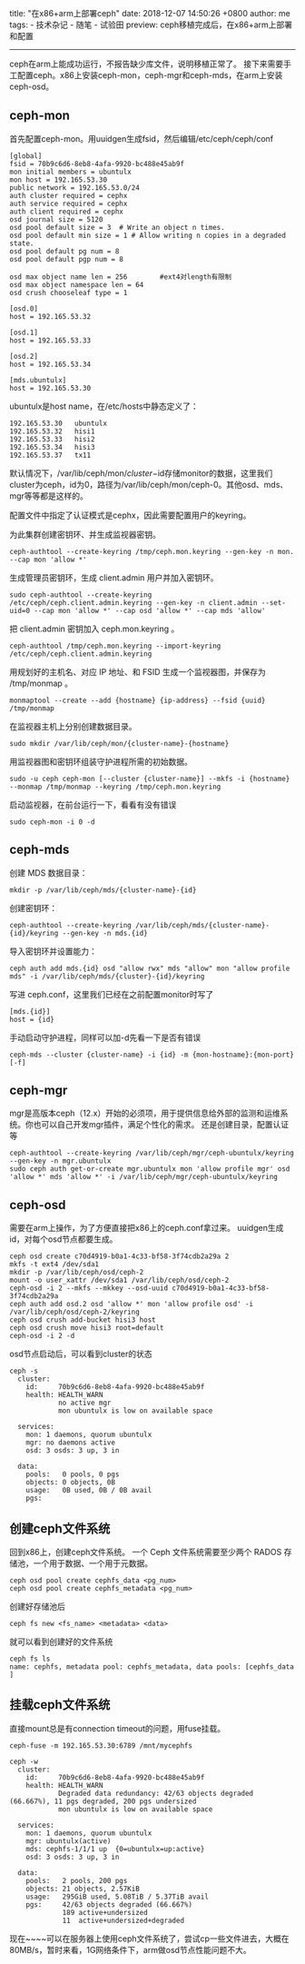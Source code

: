 title: "在x86+arm上部署ceph"
date: 2018-12-07 14:50:26 +0800
author: me
tags:
    - 技术杂记
    - 随笔
    - 试验田
preview: ceph移植完成后，在x86+arm上部署和配置

---
ceph在arm上能成功运行，不报告缺少库文件，说明移植正常了。
接下来需要手工配置ceph。x86上安装ceph-mon，ceph-mgr和ceph-mds，在arm上安装ceph-osd。

## ceph-mon

首先配置ceph-mon。用uuidgen生成fsid，然后编辑/etc/ceph/ceph/conf

```
[global]
fsid = 70b9c6d6-8eb8-4afa-9920-bc488e45ab9f
mon initial members = ubuntulx
mon host = 192.165.53.30
public network = 192.165.53.0/24
auth cluster required = cephx
auth service required = cephx
auth client required = cephx
osd journal size = 5120
osd pool default size = 3  # Write an object n times.
osd pool default min size = 1 # Allow writing n copies in a degraded state.
osd pool default pg num = 8
osd pool default pgp num = 8

osd max object name len = 256        #ext4对length有限制
osd max object namespace len = 64
osd crush chooseleaf type = 1

[osd.0]
host = 192.165.53.32

[osd.1]
host = 192.165.53.33

[osd.2]
host = 192.165.53.34

[mds.ubuntulx]
host = 192.165.53.30
```

ubuntulx是host name，在/etc/hosts中静态定义了：
```
192.165.53.30   ubuntulx
192.165.53.32   hisi1
192.165.53.33   hisi2
192.165.53.34   hisi3
192.165.53.37   tx11
```
默认情况下，/var/lib/ceph/mon/$cluster-$id存储monitor的数据，这里我们cluster为ceph，id为0，路径为/var/lib/ceph/mon/ceph-0。其他osd、mds、mgr等等都是这样的。

配置文件中指定了认证模式是cephx，因此需要配置用户的keyring。

为此集群创建密钥环、并生成监视器密钥。
```
ceph-authtool --create-keyring /tmp/ceph.mon.keyring --gen-key -n mon. --cap mon 'allow *'
```
生成管理员密钥环，生成 client.admin 用户并加入密钥环。
```
sudo ceph-authtool --create-keyring /etc/ceph/ceph.client.admin.keyring --gen-key -n client.admin --set-uid=0 --cap mon 'allow *' --cap osd 'allow *' --cap mds 'allow'
```
把 client.admin 密钥加入 ceph.mon.keyring 。
```
ceph-authtool /tmp/ceph.mon.keyring --import-keyring /etc/ceph/ceph.client.admin.keyring
```
用规划好的主机名、对应 IP 地址、和 FSID 生成一个监视器图，并保存为 /tmp/monmap 。
```
monmaptool --create --add {hostname} {ip-address} --fsid {uuid} /tmp/monmap
```
在监视器主机上分别创建数据目录。
```
sudo mkdir /var/lib/ceph/mon/{cluster-name}-{hostname}
```

用监视器图和密钥环组装守护进程所需的初始数据。
```
sudo -u ceph ceph-mon [--cluster {cluster-name}] --mkfs -i {hostname} --monmap /tmp/monmap --keyring /tmp/ceph.mon.keyring
```

启动监视器，在前台运行一下，看看有没有错误
```
sudo ceph-mon -i 0 -d
```

## ceph-mds
创建 MDS 数据目录：
```
mkdir -p /var/lib/ceph/mds/{cluster-name}-{id}
```
创建密钥环：
```
ceph-authtool --create-keyring /var/lib/ceph/mds/{cluster-name}-{id}/keyring --gen-key -n mds.{id}
```
导入密钥环并设置能力：
```
ceph auth add mds.{id} osd "allow rwx" mds "allow" mon "allow profile mds" -i /var/lib/ceph/mds/{cluster}-{id}/keyring
```
写进 ceph.conf，这里我们已经在之前配置monitor时写了
```
[mds.{id}]
host = {id}
```
手动启动守护进程，同样可以加-d先看一下是否有错误
```
ceph-mds --cluster {cluster-name} -i {id} -m {mon-hostname}:{mon-port} [-f]
```

## ceph-mgr
mgr是高版本ceph（12.x）开始的必须项，用于提供信息给外部的监测和运维系统。你也可以自己开发mgr插件，满足个性化的需求。
还是创建目录，配置认证等
```
ceph-authtool --create-keyring /var/lib/ceph/mgr/ceph-ubuntulx/keyring --gen-key -n mgr.ubuntulx
sudo ceph auth get-or-create mgr.ubuntulx mon 'allow profile mgr' osd 'allow *' mds 'allow *' -i /var/lib/ceph/mgr/ceph-ubuntulx/keyring
```

## ceph-osd
需要在arm上操作，为了方便直接把x86上的ceph.conf拿过来。
uuidgen生成id，对每个osd节点都要生成。
```
ceph osd create c70d4919-b0a1-4c33-bf58-3f74cdb2a29a 2
mkfs -t ext4 /dev/sda1
mkdir -p /var/lib/ceph/osd/ceph-2
mount -o user_xattr /dev/sda1 /var/lib/ceph/osd/ceph-2
ceph-osd -i 2 --mkfs --mkkey --osd-uuid c70d4919-b0a1-4c33-bf58-3f74cdb2a29a
ceph auth add osd.2 osd 'allow *' mon 'allow profile osd' -i /var/lib/ceph/osd/ceph-2/keyring
ceph osd crush add-bucket hisi3 host
ceph osd crush move hisi3 root=default
ceph-osd -i 2 -d
```

osd节点启动后，可以看到cluster的状态

```
ceph -s
  cluster:
    id:     70b9c6d6-8eb8-4afa-9920-bc488e45ab9f
    health: HEALTH_WARN
            no active mgr
            mon ubuntulx is low on available space

  services:
    mon: 1 daemons, quorum ubuntulx
    mgr: no daemons active
    osd: 3 osds: 3 up, 3 in

  data:
    pools:   0 pools, 0 pgs
    objects: 0 objects, 0B
    usage:   0B used, 0B / 0B avail
    pgs:
```

## 创建ceph文件系统
回到x86上，创建ceph文件系统。
一个 Ceph 文件系统需要至少两个 RADOS 存储池，一个用于数据、一个用于元数据。
```
ceph osd pool create cephfs_data <pg_num>
ceph osd pool create cephfs_metadata <pg_num>
```
创建好存储池后
```
ceph fs new <fs_name> <metadata> <data>
```
就可以看到创建好的文件系统
```
ceph fs ls
name: cephfs, metadata pool: cephfs_metadata, data pools: [cephfs_data ]
```

## 挂载ceph文件系统
直接mount总是有connection timeout的问题，用fuse挂载。
```
ceph-fuse -m 192.165.53.30:6789 /mnt/mycephfs
```

```
ceph -w
  cluster:
    id:     70b9c6d6-8eb8-4afa-9920-bc488e45ab9f
    health: HEALTH_WARN
            Degraded data redundancy: 42/63 objects degraded (66.667%), 11 pgs degraded, 200 pgs undersized
            mon ubuntulx is low on available space

  services:
    mon: 1 daemons, quorum ubuntulx
    mgr: ubuntulx(active)
    mds: cephfs-1/1/1 up  {0=ubuntulx=up:active}
    osd: 3 osds: 3 up, 3 in

  data:
    pools:   2 pools, 200 pgs
    objects: 21 objects, 2.57KiB
    usage:   295GiB used, 5.08TiB / 5.37TiB avail
    pgs:     42/63 objects degraded (66.667%)
             189 active+undersized
             11  active+undersized+degraded
```
现在~~~~可以在服务器上使用ceph文件系统了，尝试cp一些文件进去，大概在80MB/s，暂时来看，1G网络条件下，arm做osd节点性能问题不大。